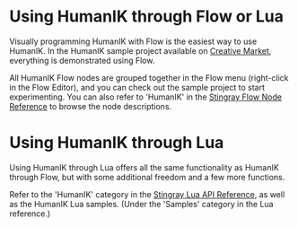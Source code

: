 # Using HumanIK through Flow or Lua

Visually programming HumanIK with Flow is the easiest way to use HumanIK. In the HumanIK sample project available on [Creative Market](http://www.autodesk.com/stingray-creativemarket-samples), everything is demonstrated using Flow.

All HumanIK Flow nodes are grouped together in the Flow menu (right-click in the Flow Editor), and you can check out the sample project to start experimenting. You can also refer to 'HumanIK' in the [Stingray Flow Node Reference](../../../flow_ref/index.html) to browse the node descriptions.

# Using HumanIK through Lua

Using HumanIK through Lua offers all the same functionality as HumanIK through Flow, but with some additional freedom and a few more functions.

Refer to the 'HumanIK' category in the [Stingray Lua API Reference](../../../lua_ref/index.html), as well as the HumanIK Lua samples. (Under the 'Samples' category in the Lua reference.)

